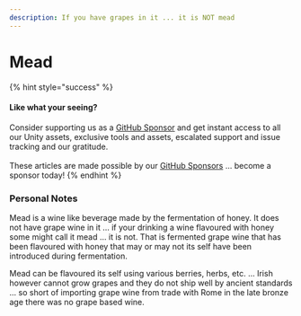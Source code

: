 ```yaml
---
description: If you have grapes in it ... it is NOT mead
---
```


# Mead

{% hint style="success" %}
#### Like what your seeing?

Consider supporting us as a [GitHub Sponsor](../../../../company/become-a-sponsor.md) and get instant access to all our Unity assets, exclusive tools and assets, escalated support and issue tracking and our gratitude.\
\
These articles are made possible by our [GitHub Sponsors](https://github.com/sponsors/heathen-engineering) ... become a sponsor today!
{% endhint %}

### Personal Notes

Mead is a wine like beverage made by the fermentation of honey. It does not have grape wine in it ... if your drinking a wine flavoured with honey some might call it mead ... it is not. That is fermented grape wine that has been flavoured with honey that may or may not its self have been introduced during fermentation.

Mead can be flavoured its self using various berries, herbs, etc. ... Irish however cannot grow grapes and they do not ship well by ancient standards ... so short of importing grape wine from trade with Rome in the late bronze age there was no grape based wine.&#x20;
